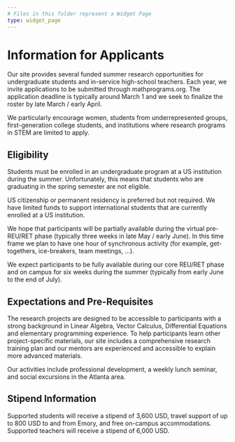 ```yaml
---
# Files in this folder represent a Widget Page
type: widget_page
---
```


# Information for Applicants

Our site provides several funded summer research opportunities for undergraduate students and in-service high-school teachers.
Each year, we invite applications to be submitted through mathprograms.org.
The application deadline is typically around March 1 and we seek to finalize the roster by late March / early April.

We particularly encourage women, students from underrepresented groups, first-generation college students, and institutions where research programs in STEM are limited to apply.

## Eligibility

Students must be enrolled in an undergraduate program at a US institution during the summer. Unfortunately, this means that students who are graduating in the spring semester are not eligible. 

US citizenship or permanent residency is preferred but not required. We have limited funds to support international students that are currently enrolled at a US institution. 


We hope that participants will be partially available during the virtual pre-REU/RET phase (typically three weeks in late May / early June). In this time frame we plan to have one hour of synchronous activity (for example, get-togethers, ice-breakers, team meetings, ...). 

We expect participants to be fully available during our core REU/RET phase and on campus for six weeks during the summer (typically from early June to the end of July). 

## Expectations and Pre-Requisites

The research projects are designed to be accessible to participants with a strong background in Linear Algebra, Vector Calculus, Differential Equations and elementary programming experience. To help participants learn other project-specific materials, our site includes a comprehensive research training plan and our mentors are experienced and accessible to explain more advanced materials.

Our activities include professional development, a weekly lunch seminar, and social excursions in the Atlanta area.



## Stipend Information


Supported students will receive a stipend of 3,600 USD, travel support of up to 800 USD to and from Emory, and free on-campus accommodations.
Supported teachers will receive a stipend of 6,000 USD.


